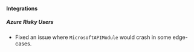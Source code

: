 
#### Integrations
##### Azure Risky Users
- Fixed an issue where `MicrosoftAPIModule` would crash in some edge-cases.

